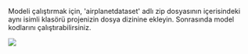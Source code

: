   Modeli çalıştırmak için, 'airplanetdataset' adlı zip dosyasının içerisindeki aynı isimli klasörü projenizin dosya dizinine ekleyin. Sonrasında model kodlarını çalıştırabilirsiniz.

<img src="https://miro.medium.com/v2/resize:fit:1400/1*nV7DEWpE5J62L-t4D773RA.jpeg" width="auto">
